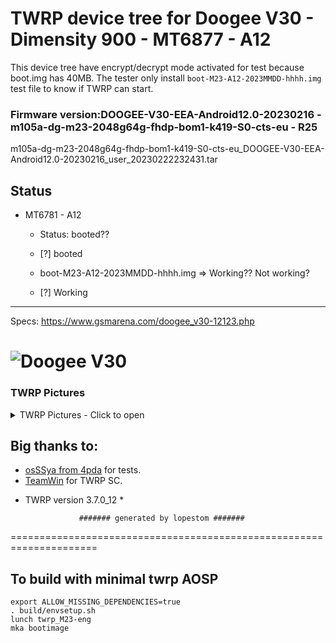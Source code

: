 # TWRP device tree for Doogee V30 - Dimensity 900 - MT6877 - A12

This device tree have encrypt/decrypt mode activated for test because boot.img has 40MB. 
The tester only install `boot-M23-A12-2023MMDD-hhhh.img` test file to know if TWRP can start.

### Firmware version:DOOGEE-V30-EEA-Android12.0-20230216 - m105a-dg-m23-2048g64g-fhdp-bom1-k419-S0-cts-eu - R25
m105a-dg-m23-2048g64g-fhdp-bom1-k419-S0-cts-eu_DOOGEE-V30-EEA-Android12.0-20230216_user_20230222232431.tar 

## Status
- MT6781 - A12
  - Status: booted??
  - [?] booted

   - boot-M23-A12-2023MMDD-hhhh.img => Working?? Not working?
  - [?] Working
------------------------------------

Specs: https://www.gsmarena.com/doogee_v30-12123.php

![Doogee V30](https://fdn2.gsmarena.com/vv/pics/doogee/doogee-v30-2.jpg)
===================================================================== 

### TWRP Pictures
<details><summary>TWRP Pictures - Click to open</summary>
<p>

![Menu](https://github.com/lopestom/twrp_blackview_BV9200/releases/download/Blackview_BV9200_RU_R08/IMG_20230507_234548a.jpg)
![Magisk](https://github.com/lopestom/twrp_blackview_BV9200/releases/download/Blackview_BV9200_RU_R08/IMG_20230507_234947a.jpg)
</p>
</details>

## Big thanks to:
- [osSSya from 4pda](https://4pda.to/forum/index.php?showuser=1949259) for tests.
- [TeamWin](https://github.com/TeamWin) for TWRP SC.
* TWRP version 3.7.0_12 *

                  ####### generated by lopestom #######
===================================================================== 

## To build with minimal twrp AOSP
```
export ALLOW_MISSING_DEPENDENCIES=true
. build/envsetup.sh
lunch twrp_M23-eng
mka bootimage
```

